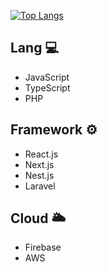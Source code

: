 [![Top Langs](https://github-readme-stats.vercel.app/api/top-langs/?username=frontTSend)](https://github.com/frontTSend/github-readme-stats)


## Lang 💻
- JavaScript  
- TypeScript  
- PHP  

## Framework ⚙
- React.js  
- Next.js  
- Nest.js  
- Laravel

## Cloud 🌥
- Firebase  
- AWS
